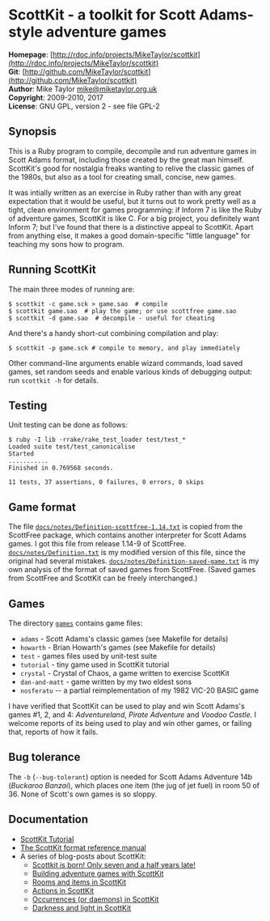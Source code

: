 ScottKit - a toolkit for Scott Adams-style adventure games
==========================================================

**Homepage**:  [http://rdoc.info/projects/MikeTaylor/scottkit](http://rdoc.info/projects/MikeTaylor/scottkit)  
**Git**:       [http://github.com/MikeTaylor/scottkit](http://github.com/MikeTaylor/scottkit)  
**Author**:    Mike Taylor <mike@miketaylor.org.uk>  
**Copyright**: 2009-2010, 2017  
**License**:   GNU GPL, version 2 - see file GPL-2  


Synopsis
--------

This is a Ruby program to compile, decompile and run adventure games
in Scott Adams format, including those created by the great man
himself.  ScottKit's good for nostalgia freaks wanting to relive the
classic games of the 1980s, but also as a tool for creating small,
concise, new games.

It was intially written as an exercise in Ruby rather than with any
great expectation that it would be useful, but it turns out to work
pretty well as a tight, clean environment for games programming: if
Inform 7 is like the Ruby of adventure games, ScottKit is like C.  For
a big project, you definitely want Inform 7; but I've found that there
is a distinctive appeal to ScottKit.  Apart from anything else, it
makes a good domain-specific "little language" for teaching my sons
how to program.


Running ScottKit
----------------

The main three modes of running are:

	$ scottkit -c game.sck > game.sao  # compile
	$ scottkit game.sao  # play the game; or use scottfree game.sao
	$ scottkit -d game.sao  # decompile - useful for cheating

And there's a handy short-cut combining compilation and play:

	$ scottkit -p game.sck # compile to memory, and play immediately

Other command-line arguments enable wizard commands, load saved games,
set random seeds and enable various kinds of debugging output: run
`scottkit -h` for details.


Testing
-------

Unit testing can be done as follows:

	$ ruby -I lib -rrake/rake_test_loader test/test_*
	Loaded suite test/test_canonicalise
	Started
	...........
	Finished in 0.769568 seconds.

	11 tests, 37 assertions, 0 failures, 0 errors, 0 skips


Game format
-----------

The file [`docs/notes/Definition-scottfree-1.14.txt`](docs/notes/Definition-scottfree-1.14.txt) is copied from the
ScottFree package, which contains another interpreter for Scott Adams
games.  I got this file from release 1.14-9 of ScottFree.
[`docs/notes/Definition.txt`](docs/notes/Definition.txt) is my modified version of this file, since the
original had several mistakes.  [`docs/notes/Definition-saved-game.txt`](docs/notes/Definition-saved-game.txt) is
my own analysis of the format of saved games from ScottFree.  (Saved
games from ScottFree and ScottKit can be freely interchanged.)


Games
-----

The directory [`games`](games) contains game files:

* `adams` - Scott Adams's classic games (see Makefile for details)
* `howarth` - Brian Howarth's  games (see Makefile for details)
* `test` - games files used by unit-test suite
* `tutorial` - tiny game used in ScottKit tutorial
* `crystal` - Crystal of Chaos, a game written to exercise ScottKit
* `dan-and-matt` - game written by my two eldest sons
* `nosferatu` -- a partial reimplementation of my 1982 VIC-20 BASIC game

I have verified that ScottKit can be used to play and win Scott
Adams's games #1, 2, and 4: *Adventureland*, *Pirate Adventure* and
*Voodoo Castle*.  I welcome reports of its being used to play and win
other games, or failing that, reports of how it fails.



Bug tolerance
-------------

The `-b` (`--bug-tolerant`) option is needed for Scott Adams Adventure
14b (*Buckaroo Banzai*), which places one item (the jug of jet fuel)
in room 50 of 36.  None of Scott's own games is so sloppy.


Documentation
-------------

* [ScottKit Tutorial](docs/tutorial.md)
* [The ScottKit format reference manual](docs/reference.md)
* A series of blog-posts about ScottKit:
  * [Scottkit is born! Only seven and a half years late!](https://reprog.wordpress.com/2017/10/12/scottkit-is-born-only-seven-and-a-half-years-late/)
  * [Building adventure games with ScottKit](https://reprog.wordpress.com/2017/10/13/building-adventure-games-with-scottkit/)
  * [Rooms and items in ScottKit](https://reprog.wordpress.com/2017/10/14/rooms-and-items-in-scottkit/)
  * [Actions in ScottKit](https://reprog.wordpress.com/2017/10/16/actions-in-scottkit/)
  * [Occurrences (or daemons) in ScottKit](https://reprog.wordpress.com/2017/10/17/occurrences-or-daemons-in-scottkit/)
  * [Darkness and light in ScottKit](https://reprog.wordpress.com/2017/10/21/darkness-and-light-in-scottkit/)


